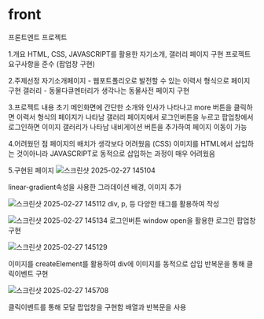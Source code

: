 # front

  프론트엔트 프로젝트

  1.개요
    HTML, CSS, JAVASCRIPT를 활용한 자기소개, 갤러리 페이지 구현
    프로젝트 요구사항을 준수 (팝업창 구현)

  2.주제선정
    자기소개페이지 - 웹포트폴리오로 발전할 수 있는 이력서 형식으로 페이지 구현
    갤러리 - 동물다큐멘터리가 생각나는 동물사전 페이지 구현

  3.프로젝트 내용
    초기 메인화면에 간단한 소개와 인사가 나타나고 more 버튼을 클릭하면 이력서 형식의 페이지가 나타남
    갤러리 페이지에서 로그인버튼을 누르고 팝업창에서 로그인하면 이미지 갤러리가 나타남
    내비게이션 버튼을 추가하여 페이지 이동이 가능

  4.어려웠던 점
    페이지의 배치가 생각보다 어려웠음 (CSS)
    이미지를 HTML에서 삽입하는 것이아니라 JAVASCRIPT로 동적으로 삽입하는 과정이 매우 어려웠음

  
  5.구현된 페이지
![스크린샷 2025-02-27 145104](https://github.com/user-attachments/assets/1d33f10f-0369-46e5-a1d1-771114fbaf7a)

  linear-gradient속성을 사용한 그라데이션 배경, 이미지 추가
  
![스크린샷 2025-02-27 145112](https://github.com/user-attachments/assets/491df8a6-3ac7-4888-b165-7c7a88763823)
  div, p, 등 다양한 태그를 활용하여 작성

![스크린샷 2025-02-27 145134](https://github.com/user-attachments/assets/d1a74821-b309-43a0-91ed-ceec7ecb118e)
  로그인버튼 window open을 활용한 로그인 팝업창 구현
  
![스크린샷 2025-02-27 145129](https://github.com/user-attachments/assets/1f32626f-84bb-4846-a0ae-43a843898732)

  이미지를 createElement를 활용하여 div에 이미지를 동적으로 삽입
  반복문을 통해 클릭이벤트 구현

  
![스크린샷 2025-02-27 145708](https://github.com/user-attachments/assets/88424eeb-6ce0-49a8-a869-7ee65a21f8ca)

  클릭이벤트를 통해 모달 팝업창을 구현함
  배열과 반복문을 사용
